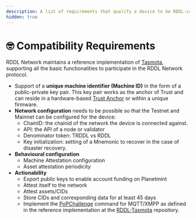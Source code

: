 ```yaml
---
description: A list of requirements that qualify a device to be RDDL-compatible.
hidden: true
---
```


# 🤓 Compatibility Requirements

RDDL Network maintains a reference implementation of [Tasmota](https://github.com/rddl-network/Tasmota), supporting all the basic functionalities to participate in the RDDL Network protocol.

* Support of a **unique machine identifier (Machine ID)** in the form of a public-private key pair. This key pair works as the anchor of Trust and can reside in a hardware-based [Trust Anchor](trust-anchor.md) or within a unique firmware.
* **Network configuration** needs to be possible so that the Testnet and Mainnet can be configured for the device:
  * ChainID: the chainid of the network the device is connected against.
  * API: the API of a node or validator
  * Denominator token: TRDDL vs RDDL&#x20;
  * Key initialization: setting of a Mnemonic to recover in the case of disaster recovery.
* **Behavioural configuration**
  * Machine Attestation configuration
  * Asset attestation periodicity
* **Actionability**
  * Export public keys to enable account funding on Planetmint
  * Attest itself to the network
  * Attest assets/CIDs
  * Store CIDs and corresponding data for at least 45 days
  * Implement the [PoPChallenge](https://github.com/rddl-network/Tasmota/blob/rddl-development/tasmota/tasmota\_support/support\_command.ino#L942) command for MQTT/XMPP as defined in the reference implementation at the [RDDL-Tasmota](https://github.com/rddl-network/Tasmota/) repository.
